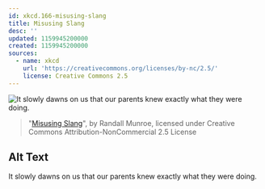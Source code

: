```yaml
---
id: xkcd.166-misusing-slang
title: Misusing Slang
desc: ''
updated: 1159945200000
created: 1159945200000
sources:
  - name: xkcd
    url: 'https://creativecommons.org/licenses/by-nc/2.5/'
    license: Creative Commons 2.5
---
```

![It slowly dawns on us that our parents knew exactly what they were doing.](https://imgs.xkcd.com/comics/misusing_slang.png)
> "[Misusing Slang](https://xkcd.com/166/)", by Randall Munroe, licensed under Creative Commons Attribution-NonCommercial 2.5 License

## Alt Text
It slowly dawns on us that our parents knew exactly what they were doing.
